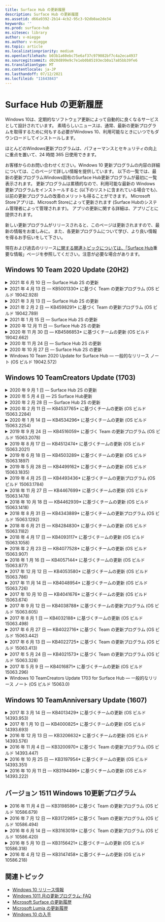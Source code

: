 ```yaml
---
title: Surface Hub の更新履歴
description: Surface Hub の更新履歴
ms.assetid: d66a9392-2b14-4cb2-95c3-92db0ae2de34
keywords: ''
ms.prod: surface-hub
ms.sitesec: library
author: v-miegge
ms.author: v-miegge
ms.topic: article
ms.localizationpriority: medium
ms.openlocfilehash: b03b1a60ebc75e6af37c979082bf7c4a2eca4937
ms.sourcegitcommit: d020d899e9c7e1eb0b85193ecb0a17a85bb39fe6
ms.translationtype: MT
ms.contentlocale: ja-JP
ms.lasthandoff: 07/12/2021
ms.locfileid: "11643843"
---
```

# <a name="surface-hub-update-history"></a>Surface Hub の更新履歴

Windows 10は、定期的なソフトウェア更新によって自動的に良くなるサービスとして設計されています。 素晴らしいニュースは、通常、最新の更新プログラムを取得するために何もする必要がWindows 10、利用可能なときにいつでもダウンロードしてインストールします。

ほとんどのWindows更新プログラムは、パフォーマンスとセキュリティの向上に重点を置いて、24 時間 365 日使用できます。

お客様からのお問い合わせください。Windows 10 更新プログラムの内容の詳細については、このページで詳しい情報を提供しています。 以下の一覧では、最新の更新プログラムWindows固有のSurface Hub更新プログラムが最初に一覧表示されます。 更新プログラムは累積的なので、利用可能な最新の Windows 更新プログラムをインストールすると (以下のリストに含まれている場合でも)、以前の更新プログラムの改善のメリットも得ることができます。 Microsoft Storeアプリは、Microsoft Storeによって更新されます (Surface Hubのシステム管理者によって管理されます)。 アプリの更新に関する詳細は、アプリごとに提供されます。

新しい更新プログラムがリリースされると、このページは更新されますので、最新の情報をお楽しみに。 また、各更新プログラムについて学び、より良い情報を得るお手伝いをして下さい。

現在および過去のリリース[に関する関連トピックについては、「Surface Hub](https://support.microsoft.com/products/surface-devices/surface-hub)重要な情報」ページを参照してください。注意が必要な場合があります。

## <a name="windows-10-team-2020-update-20h2"></a>Windows 10 Team 2020 Update (20H2)

<details>
<summary>2021 年 6 月 10 日 — Surface Hub 2S の更新</summary>

この更新プログラムは、2S Surface Hub固有の更新プログラムであり、以下に示すドライバーとファームウェアの更新プログラムを提供します。

* Surface UEFI 更新プログラム - 694.3751.768.0
  * 重大なセキュリティの脆弱性に取り組み、システムの安定性を向上します。
* Surface ME ファームウェア更新プログラム - 11.8.86.3877
  * 重大なセキュリティの脆弱性に取り組み、システムの安定性を向上します。
* Intel(R) 管理エンジン インターフェイス ドライバー - 2102.100.0.1044
  * 重大なセキュリティの脆弱性に取り組み、システムの安定性を向上します。
</details>

<details>
<summary>2021 年 4 月 13 日 — KB5001330* に基づく Team の更新プログラム (OS ビルド 19042.928)</summary>

この更新プログラムには、品質Surface Hub修正プログラムが含まれています。 [更新履歴] Surface Hubに既に説明されていないWindows 10[更新プログラム](https://support.microsoft.com/help/4581839/windows-10-update-history)の主な更新プログラムには、次のものが含まれます。

* すべての累積的な更新プログラムではなく、一部Surface Hubデバイスが毎月のセキュリティ更新プログラムWindowsインストールしていたという問題Windows解決します。

デバイスの機能と[サービスSurface Hub/](/surface-hub/)無効にする方法については、「管理者向けガイド」を参照してください。 *[KB5001330](https://support.microsoft.com/help/5001330)
</details>

<details>
<summary>2021 年 3 月 13 日 — Surface Hub 2S の更新</summary>

この更新プログラムは、2S Surface Hub固有の更新プログラムであり、以下に示すドライバーとファームウェアの更新プログラムを提供します。

* Intel(R) Bluetoothドライバー - 22.30.0.4
  * システムのセキュリティと安定性を向上します。
* Intel(R) グラフィックス ドライバー - 27.20.100.8682
  * システムのセキュリティと安定性を向上します。
* Intel(R) Wi-Fiドライバー - 22.30.0.11
  * システムのセキュリティと安定性を向上します。
</details>

<details>
<summary>2021 年 2 月 2 日 — KB4598291* に基づく Team の更新プログラム (OS ビルド 19042.789)</summary>

この更新プログラムには、品質Surface Hub修正プログラムが含まれています。 [更新履歴] Surface Hubに既に説明されていないWindows 10[更新プログラム](https://support.microsoft.com/help/4581839/windows-10-update-history)の主な更新プログラムには、次のものが含まれます。

* デバイス アカウントの UPN が SMTP と等しくないExchangeとカレンダーの同期が機能する修正。
* 管理者がカレンダーと同期中にモダン認証の使用を無効にする機能を追加Exchange。
* [デバイス アカウントSurface Hubを使用する] 機能が有効になっていると、ユーザーにプロキシ資格情報の入力を求めるメッセージが表示されません。
* 認証を必要とするプロキシWindows場合、更新とストアの更新チェックが完了しない問題を解決します。
* 有線取り込みシナリオ中に、Connectアプリの信頼性が向上します。

デバイスの機能と[サービスSurface Hub/](/surface-hub/)無効にする方法については、「管理者向けガイド」を参照してください。 *[KB4598291](https://support.microsoft.com/help/4598291)
</details>

<details>
<summary>2021 年 1 月 15 日 — Surface Hub 2S の更新</summary>

この更新プログラムは、2S Surface Hub固有の更新プログラムであり、以下に示すドライバーとファームウェアの更新プログラムを提供します。

* Surface SMC ファームウェア更新プログラム - 3.93.139.0
* Surface UEFI 更新プログラム - 694.3473.768.0
</details>

<details>
<summary>2020 年 12 月 11 日 — Surface Hub 2S の更新</summary>

この更新プログラムは、2S Surface Hub固有の更新プログラムであり、以下に示すドライバーとファームウェアの更新プログラムを提供します。

* Surface SMC ファームウェア更新プログラム - 3.92.139.0
* Surface UEFI 更新プログラム - 694.3447.768.0
</details>

<details>
<summary>2020 年 11 月 30 日 — KB4586853* に基づくチームの更新 (OS ビルド 19042.662)</summary>

この更新プログラムには、品質Surface Hub修正プログラムが含まれています。 [更新履歴] Surface Hubに既に説明されていないWindows 10[更新プログラム](https://support.microsoft.com/help/4581839/windows-10-update-history)の主な更新プログラムには、次のものが含まれます。

* [プライバシー] ページ設定追加オプションを提供します。
* [セッションの終了] クリーンアップによって、エッジ アプリケーションに関連するデータが完全に削除Chromium。
* 開始済みの会議がウェルカム/スタート画面に表示されない問題を解決します。
* en-US 以外の地域のクラウド回復に関する問題を解決します。
* Skype for Business
  * 方向オーディオのパフォーマンスが向上します。
  * 通話中にペンを使用した場合の"ペンタップ" のSkype for Businessしました。
* Insider Program に登録する際の信頼性Windows向上します。
* チーム シェルの信頼性Windows向上します。

デバイスの機能と[サービスSurface Hub/](/surface-hub/)無効にする方法については、「管理者向けガイド」を参照してください。 *[KB4586853](https://support.microsoft.com/help/4586853)
</details>

<details>
<summary>2020 年 11 月 24 日 — Surface Hub 2S の更新</summary>

この更新プログラムは、2S Surface Hub固有の更新プログラムであり、以下に示すドライバーとファームウェアの更新プログラムを提供します。

* Surface SMC ファームウェア更新プログラム - 3.91.139.0
  * 接続されたスタンバイの信頼性を向上します。
* Surface Touch ファームウェアの更新プログラム - 3.91.139.0
  * 接続されたスタンバイタッチ応答を改善します。
* Surface USB オーディオ ファームウェアの更新プログラム - 3.91.139.0
* Surface Pen ファームウェアの更新プログラム - 3.91.139.0
</details>

<details>
<summary>2020 年 10 月 27 日 — Surface Hub 2S の更新</summary>

この更新プログラムは、2S Surface Hub固有の更新プログラムであり、以下に示すドライバーとファームウェアの更新プログラムを提供します。

* Surface System Aggregator ファームウェア更新プログラム - 4.14.139.0
* Surface UEFI 更新プログラム - 694.3386.768.0
</details>

<details>
<summary>Windows 10 Team 2020 Update for Surface Hub — 一般的なリリース ノート (OS ビルド 19042.572)</summary>

この更新プログラムには、品質Surface Hub修正プログラムが含まれています。 [Windows 10](https://support.microsoft.com/help/4581839/windows-10-update-history)更新履歴で既に説明されていない Surface Hub の主要な更新プログラムは、"Windows 10 Team[2020 Update](/surface-hub/surface-hub-2020-update-whats-new)の新機能" ページに示されています。

地域、配布方法、およびデバイスの種類別の更新プログラムの可用性の詳細については、「Install[Windows 10 Team 2020 Update」](/surface-hub/surface-hub-2020-update)ページを参照してください。
</details>

## <a name="windows-10-team-creators-update-1703"></a>Windows 10 TeamCreators Update (1703)

<details>
<summary>2020 年 9 月 1 日 — Surface Hub 2S の更新</summary>

この更新プログラムは、2S Surface Hub固有の更新プログラムであり、以下に示すドライバーとファームウェアの更新プログラムを提供します。

* Surface SMC ファームウェア更新プログラム - 1.177.139.0
  * フィールド修復のシナリオを改善します。
* Surface SSD ファームウェア更新プログラム - 5.14.139.0
  * システムの安定性が向上します。
* Surface シリアル ハブ ドライバー - 9.40.139.0
  * システムの安定性が向上します。
</details>

<details>
<summary>2020 年 5 月 4 日 — 2S Surface Hub更新</summary>

この更新プログラムは、2S Surface Hub固有の更新プログラムであり、以下に示すドライバーとファームウェアの更新プログラムを提供します。

* Surface USB オーディオ ドライバー - 15.3.6.0
  * 方向オーディオのパフォーマンスが向上します。
* Intel(R) ディスプレイ オーディオ ドライバー - 10.27.0.5
  * 画面共有のシナリオを改善します。
* Intel(R) グラフィックス ドライバー - 26.20.100.7263
  * システムの安定性が向上します。
* Surface System ドライバー - 1.7.139.0
  * システムの安定性が向上します。
* Surface SMC ファームウェア更新プログラム - 1.176.139.0
  * システムの安定性が向上します。
</details>

<details>
<summary>2020 年 2 月 28 日 — Surface Hub 2S の更新</summary>

この更新プログラムは、2S Surface Hub固有の更新プログラムであり、以下に示すドライバーとファームウェアの更新プログラムを提供します。

* Surface Integration ドライバー - 13.46.139.0 
  * 表示の明るさのシナリオを改善します。
* Intel(R) 管理エンジン インターフェイス ドライバー - 1914.12.0.1256
  * システムの安定性が向上します。
* Surface SMC ファームウェア更新プログラム - 1.161.139.0
  * ペンバッテリーのパフォーマンスが向上します。
* Surface UEFI 更新プログラム - 694.2938.768.0
  * システムの安定性が向上します。
</details>

<details>
<summary>2020 年 2 月 11 日 — KB4537765* に基づくチームの更新 (OS ビルド 15063.2284)</summary>

この更新プログラムには、品質Surface Hub修正プログラムが含まれています。 [更新履歴] Surface Hubに既に説明されていないWindows 10[更新プログラム](https://support.microsoft.com/help/4018124/windows-10-update-history)の主な更新プログラムには、次のものが含まれます。

* 通話中にハブ 2S が他の参加者からうまく聞こえないSkype for Businessします。
* 一部のアラビア語、ヘブライ語、その他の RTL 言語の使用シナリオの信頼性が向上Surface Hub。

デバイスの機能と[サービスSurface Hub/](/surface-hub/)無効にする方法については、「管理者向けガイド」を参照してください。
*[KB4537765](https://support.microsoft.com/help/4537765)
</details>

<details>
<summary>2020 年 1 月 14 日 — KB4534296* に基づくチームの更新 (OS ビルド 15063.2254)</summary>

この更新プログラムには、品質Surface Hub修正プログラムが含まれています。 [更新履歴] Surface Hubに既に説明されていないWindows 10[更新プログラム](https://support.microsoft.com/help/4018124/windows-10-update-history)の主な更新プログラムには、次のものが含まれます。

* 2S のログ コレクションに関する問題Microsoft Surface Hubします。

デバイスの機能と[サービスSurface Hub/](/surface-hub/)無効にする方法については、「管理者向けガイド」を参照してください。
*[KB4534296](https://support.microsoft.com/help/4534296)
</details>

<details>
<summary>2019 年 9 月 24 日 — KB4516059* に基づく Team の更新プログラム (OS ビルド 15063.2078)</summary>

この更新プログラムには、品質Surface Hub修正プログラムが含まれています。 [更新履歴] Surface Hubに既に説明されていないWindows 10[更新プログラム](https://support.microsoft.com/help/4018124/windows-10-update-history)の主な更新プログラムには、次のものが含まれます。

 * [2S Surface Hub] ページ設定に更新して、回復オプションを正確に反映します。
 * デバイスの認識Surface Hub 2S ようこそ画面に更新します。
 * チーム シェルのバックグラウンドが正Windows表示されない問題に対処しました。
 * MDM ポリシーを使用して構成した場合のスタート メニューレイアウトの永続性に関する問題に対処しました。
 * 一部の内部 web サイトMicrosoft Edgeに発生する問題を修正しました。
 * フルスクリーン モードで表示Skype for Business発生する問題を修正しました。

デバイスの機能と[サービスSurface Hub/](/surface-hub/)無効にする方法については、「管理者向けガイド」を参照してください。
*[KB4503289](https://support.microsoft.com/help/4503289)
</details>

<details>
<summary>2019 年 8 月 17 日 — KB4512474* に基づくチームの更新 (OS ビルド 15063.2021)</summary>

この更新プログラムには、品質Surface Hub修正プログラムが含まれています。 [更新履歴] Surface Hubに既に説明されていないWindows 10[更新プログラム](https://support.microsoft.com/help/4018124/windows-10-update-history)の主な更新プログラムには、次のものが含まれます。

 * ハブ 2S のビデオアウトが既定で "Duplicate" モードに設定されます。
 * 一部のアラビア語の使用シナリオの信頼性が向上Surface Hub。

デバイスの機能と[サービスSurface Hub/](/surface-hub/)無効にする方法については、「管理者向けガイド」を参照してください。
*[KB4503289](https://support.microsoft.com/help/4503289)
 </details>

<details>
<summary>2019 年 6 月 18 日 — KB4503289* に基づくチームの更新 (OS ビルド 15063.1897)</summary>

この更新プログラムには、品質Surface Hub修正プログラムが含まれています。 [更新履歴] Surface Hubに既に説明されていないWindows 10[更新プログラム](https://support.microsoft.com/help/4018124/windows-10-update-history)の主な更新プログラムには、次のものが含まれます。

* ユーザーがアカウントを使用してデバイスにサインインMicrosoft Surface Hubする問題Azure Active Directoryします。 この問題は、以前のセッションが正常に終了しなかったため発生します。
* TLS 1.2 接続のサポートを ID プロバイダーに追加し、Exchangeのシナリオでサポートを追加します。
* Hub 2S のハードウェア診断アプリの信頼性を向上させる修正プログラム。 
* ハブ 2S での初回実行セットアップ エクスペリエンスの一貫性を向上させる修正。 

デバイスの機能と[サービスSurface Hub/](/surface-hub/)無効にする方法については、「管理者向けガイド」を参照してください。
*[KB4503289](https://support.microsoft.com/help/4503289)
</details>

<details>
<summary>2019 年 5 月 28 日 — KB4499162* に基づくチームの更新 (OS ビルド 15063.1835)</summary>

この更新プログラムには、品質Surface Hub修正プログラムが含まれています。 [更新履歴] Surface Hubに既に説明されていないWindows 10[更新プログラム](https://support.microsoft.com/help/4018124/windows-10-update-history)の主な更新プログラムには、次のものが含まれます。

* [デバイス アカウントSurface Hubを使用する] 機能が有効になっていると、ユーザーにプロキシ資格情報の入力を求めるメッセージが表示されません。
* オーディオ/ビデオが正Skypeプロキシを使用しないので、定期的に接続が失敗する問題を解決します。
* TLS 1.2 のサポートを追加Skype for Business。
* サーバーが TLS 1.0 または TLS 1.1 をSkype場合に、Skype クライアントの SIP 接続エラーを解決します。

デバイスの機能と[サービスSurface Hub/](/surface-hub/)無効にする方法については、「管理者向けガイド」を参照してください。
*[KB4499162](https://support.microsoft.com/help/4499162)
</details>

<details>
<summary>2019 年 4 月 25 日 — KB4493436* に基づくチームの更新プログラム (OS ビルド 15063.1784)</summary>

この更新プログラムには、品質Surface Hub修正プログラムが含まれています。 [更新履歴] Surface Hubに既に説明されていないWindows 10[更新プログラム](https://support.microsoft.com/help/4018124/windows-10-update-history)の主な更新プログラムには、次のものが含まれます。

* デバイスに接続されている一部の USB デバイスでビデオとオーディオの同期の問題を解決Surface Hub。

デバイスの機能と[サービスSurface Hub/](/surface-hub/)無効にする方法については、「管理者向けガイド」を参照してください。
*[KB4493436](https://support.microsoft.com/help/4493436)
</details>

<details>
<summary>2018 年 11 月 27 日 — KB4467699* に基づくチームの更新 (OS ビルド 15063.1478)</summary>

この更新プログラムには、品質Surface Hub修正プログラムが含まれています。 [更新履歴] Surface Hubに既に説明されていないWindows 10[更新プログラム](https://support.microsoft.com/help/4018124/windows-10-update-history)の主な更新プログラムには、次のものが含まれます。

* 一部のユーザーが "My Meetings and Files" にSigning-Inする問題に取り組んでいます。

デバイスの機能と[サービスSurface Hub/](/surface-hub/)無効にする方法については、「管理者向けガイド」を参照してください。
*[KB4467699](https://support.microsoft.com/help/KB4467699)
</details>

<details>
<summary>2018 年 10 月 18 日 — KB4462939* に基づくチームの更新 (OS ビルド 15063.1418)</summary>

この更新プログラムには、品質Surface Hub修正プログラムが含まれています。 [更新履歴] Surface Hubに既に説明されていないWindows 10[更新プログラム](https://support.microsoft.com/help/4018124/windows-10-update-history)の主な更新プログラムには、次のものが含まれます。

* Skype for Business修正: 
  * スリープからSkype for Business場合の接続の問題を解決します
  * デバイスSkype for Business接続時のネットワーク接続の問題を解決します。
  * ディレクトリからSkype for Businessを検索するときにクラッシュする問題を解決します。
* Hub がエンタープライズ プロキシ環境で誤って "インターネット接続なし" と報告される問題を解決します。
* 顧客が新しいホワイトボード エクスペリエンスにアクセスできる機能を実装しました。

デバイスの機能と[サービスSurface Hub/](/surface-hub/)無効にする方法については、「管理者向けガイド」を参照してください。
*[KB4462939](https://support.microsoft.com/help/4462939)
</details>

<details>
<summary>2018 年 8 月 31 日 — KB4343889* に基づくチームの更新プログラム (OS ビルド 15063.1292)</summary>

この更新プログラムには、品質Surface Hub修正プログラムが含まれています。 [更新履歴] Surface Hubに既に説明されていないWindows 10[更新プログラム](https://support.microsoft.com/help/4018124/windows-10-update-history)の主な更新プログラムには、次のものが含まれます。

* ユーザーのサポートを追加Microsoft Teams
* Intune 登録でタスク管理の問題を解決する
* 管理者がハブのインスタント メッセージングサービスとメール サービスを無効にできます
* アプリの追加のバグ修正と信頼性Surface Hub Skype for Business強化

デバイスの機能と[サービスSurface Hub/](/surface-hub/)無効にする方法については、「管理者向けガイド」を参照してください。
*[KB4343889](https://support.microsoft.com/help/4343889)
</details>

<details>
<summary>2018 年 6 月 21 日 — KB4284830* に基づくチームの更新 (OS ビルド 15063.1182)</summary>

この更新プログラムには、品質Surface Hub修正プログラムが含まれています。 [更新履歴] Surface Hubに既に説明されていないWindows 10[更新プログラム](https://support.microsoft.com/help/4018124/windows-10-update-history)の主な更新プログラムには、次のものが含まれます。

* EMEA での GDPR 要件のサポートに関するテレメトリの変更

デバイスの機能と[サービスSurface Hub/](/surface-hub/)無効にする方法については、「管理者向けガイド」を参照してください。
*[KB4284830](https://support.microsoft.com/help/KB4284830)
</details>

<details>
<summary>2018 年 4 月 17 日 — KB4093117* に基づくチームの更新 (OS ビルド 15063.1058)</summary>

この更新プログラムには、品質Surface Hub修正プログラムが含まれています。 [更新履歴] Surface Hubに既に説明されていないWindows 10[更新プログラム](https://support.microsoft.com/help/4018124/windows-10-update-history)の主な更新プログラムには、次のものが含まれます。

* 有線プロジェクションの問題を解決する
* 特定の MDM (モバイル デバイス管理) ポリシーの一括更新を有効にする
* 国際通話に関する電話ダイヤラーの問題を解決する
* 2 つの Surface Hubs が同じ会議に参加する場合のイメージ解決の問題に対応する
* OMS (Operations Management Suite) の証明書処理エラーを解決します
* セッションの最後にクリーンアップするときにセキュリティの問題に取り組む
* チャネル 149 Miracast 165 に指定Surface Hubの問題に対応します。
  * チャネル 149 ~ 165 は、地域政府の規制により、ヨーロッパ、日本、またはイスラエルでは引き続き使用できなくなります。

デバイスの機能と[サービスSurface Hub/](/surface-hub/)無効にする方法については、「管理者向けガイド」を参照してください。
*[KB4093117](https://support.microsoft.com/help/4093117)
</details>

<details>
<summary>2018 年 2 月 23 日 — KB4077528* に基づくチームの更新 (OS ビルド 15063.907)</summary>

この更新プログラムには、品質Surface Hub修正プログラムが含まれています。 [更新履歴] Surface Hubに既に説明されていないWindows 10[更新プログラム](https://support.microsoft.com/help/4018124/windows-10-update-history)の主な更新プログラムには、次のものが含まれます。

* MDM 設定が正しく適用されない問題を解決しました
* クリーンアップ プロセスの改善

デバイスの機能と[サービスSurface Hub/](/surface-hub/)無効にする方法については、「管理者向けガイド」を参照してください。
*[KB4077528](https://support.microsoft.com/help/4077528)
</details>

<details>
<summary>2018 年 1 月 16 日 — KB4057144* に基づくチームの更新 (OS ビルド 15063.877)</summary>

この更新プログラムには、品質Surface Hub修正プログラムが含まれています。 [更新履歴] Surface Hubに既に説明されていないWindows 10[更新プログラム](https://support.microsoft.com/help/4018124/windows-10-update-history)の主な更新プログラムには、次のものが含まれます。

* MDM 経由でスタート メニュー のタイル レイアウトを管理する機能を追加
* パスワードローテーションの構成に関する MDM のバグ修正

デバイスの機能と[サービスSurface Hub/](/surface-hub/)無効にする方法については、「管理者向けガイド」を参照してください。
*[KB4057144](https://support.microsoft.com/help/4057144)
</details>

<details>
<summary>2017 年 12 月 12 日 — KB4053580* に基づくチームの更新 (OS ビルド 15063.786)</summary>

この更新プログラムには、品質Surface Hub修正プログラムが含まれています。 [更新履歴] Surface Hubに既に説明されていないWindows 10[更新プログラム](https://support.microsoft.com/help/4018124/windows-10-update-history)の主な更新プログラムには、次のものが含まれます。

* 通話中にカメラのビデオフラッシュ (ちらつきやちらつき) をSkype for Businessする
* 通知センター SSD ID の問題を解決する

デバイスの機能と[サービスSurface Hub/](/surface-hub/)無効にする方法については、「管理者向けガイド」を参照してください。
*[KB4053580](https://support.microsoft.com/help/4053580)
</details>

<details>
<summary>2017 年 11 月 14 日 — KB4048954* に基づくチームの更新 (OS ビルド 15063.726)</summary>

この更新プログラムには、品質Surface Hub修正プログラムが含まれています。 [更新履歴] Surface Hubに既に説明されていないWindows 10[更新プログラム](https://support.microsoft.com/help/4018124/windows-10-update-history)の主な更新プログラムには、次のものが含まれます。

* MDM ポリシーを使用して 802.1x 有線ネットワーク認証を有効にできる機能更新プログラム。
* ファイルを開く際に、ユーザーが選択したアプリケーションを動的に選択できる機能更新プログラム。
* セッションの終了クリーンアップによって、ユーザーのアカウントとデバイス間のすべての接続が完全に削除される問題を修正します。
* クリーンアップ時間と接続時間を改善するMiracast修正。
* ad-hock 会議中に簡単に認証を利用できます。
* サービス コンポーネントがデバイス全体で構成されているのと同じプロキシを使用するように修正します。
* デバイスによって送信されるテレメトリを削減し、より徹底的にセキュリティ保護し、帯域幅の使用率を削減します。
* 会議の終了後にユーザーが Microsoft にフィードバックを提供できる機能を有効にします。

デバイスの機能と[サービスSurface Hub/](/surface-hub/)無効にする方法については、「管理者向けガイド」を参照してください。
*[KB4048954](https://support.microsoft.com/help/4048954)
</details>

<details>
<summary>2017 年 10 月 10 日 — KB4041676* に基づくチームの更新 (OS ビルド 15063.674)</summary>

この更新プログラムには、品質Surface Hub修正プログラムが含まれています。 [更新履歴] Surface Hubに既に説明されていないWindows 10[更新プログラム](https://support.microsoft.com/help/4018124/windows-10-update-history)の主な更新プログラムには、次のものが含まれます。

* Skype for Business
  * スリープ状態から再起動するときにデバイスの再起動が必要な問題を解決します。
  * 外部連絡先がオンライン ハブ アカウントを使用して解決Skype修正します。
* PowerPoint
  * 一部のプレゼンテーションがハブPowerPoint表示されない問題を修正しました。
* 全般
  * システム管理者が USB ポートを無効にできない問題を修正しました。

*[KB4041676](https://support.microsoft.com/help/4041676)
</details>

<details>
<summary>2017 年 9 月 12 日 — KB4038788* に基づくチームの更新プログラム (OS ビルド 15063.605) </summary>

この更新プログラムには、品質Surface Hub修正プログラムが含まれています。 [更新履歴] Surface Hubに既に説明されていないWindows 10[更新プログラム](https://support.microsoft.com/help/4018124/windows-10-update-history)の主な更新プログラムには、次のものが含まれます。

* セキュリティ
  * デバイスがスリープ状態からスリープ解除すると、Bitlocker に関する問題が解決されます。
* 全般
  * デバイスの正常性テレメトリの頻度/量を削減し、システムのパフォーマンスを向上させます。
  * デバイスがシステム ログを収集しきれない問題を修正します。

*[KB4038788](https://support.microsoft.com/help/4038788)
</details>

<details>
<summary>2017 年 8 月 1 日 — KB4032188* に基づくチームの更新 (OS ビルド 15063.498)</summary>

* Skype for Business 
  * 再試行またはSkype for Business Sign-In再起動が必要な問題を解決します。
  * 会議のSkype for Businessが正しく表示されない問題を解決します。
  * 信頼性を向上Surface Hub Skype for Business修正。

*[KB4032188](https://support.microsoft.com/help/4032188)
</details>

<details>
<summary>2017 年 6 月 27 日 — KB4022716* に基づく Team の更新プログラム (OS ビルド 15063.442)</summary>

この更新プログラムには、品質Surface Hub修正プログラムが含まれています。 [更新履歴] Surface Hubに既に説明されていないWindows 10[更新プログラム](https://support.microsoft.com/help/4018124/windows-10-update-history)の主な更新プログラムには、次のものが含まれます。

* アドレス NVIDIA ドライバーがクラッシュし、スリープ状態の 84" が必要Surface Hub電源をオフにし、手動で再起動する必要があります。
* 一部のアプリが 84" サーバーで起動できない問題Surface Hub。

*[KB4022716](https://support.microsoft.com/help/4022716)
</details>

<details>
<summary>2017 年 6 月 13 日 — KB4022725* に基づく Team の更新プログラム (OS ビルド 15063.413)</summary>

この更新プログラムには、品質Surface Hub修正プログラムが含まれています。 [更新履歴] Surface Hubに既に説明されていないWindows 10[更新プログラム](https://support.microsoft.com/help/4018124/windows-10-update-history)の主な更新プログラムには、次のものが含まれます。

* 全般
  * ペンに関するペンインクドロップの問題を解決しました
  * "クリーンアップ" 会議に時間を延長する問題を解決しました

*[KB4022725](https://support.microsoft.com/help/4022725)
</details>

<details>
<summary>2017 年 5 月 24 日 — KB4021573* に基づく Team の更新プログラム (OS ビルド 15063.328)</summary>

この更新プログラムには、品質Surface Hub修正プログラムが含まれています。 [更新履歴] Surface Hubに既に説明されていないWindows 10[更新プログラム](https://support.microsoft.com/help/4018124/windows-10-update-history)の主な更新プログラムには、次のものが含まれます。

* 全般
  * 更新時のプロキシ設定の保持に関する問題の解決

*[KB4021573](https://support.microsoft.com/help/4021573)
</details>

<details>
<summary>2017 年 5 月 9 日 — KB4016871* に基づくチームの更新 (OS ビルド 15063.296)</summary>

この更新プログラムには、品質Surface Hub修正プログラムが含まれています。 [更新履歴] Surface Hubに既に説明されていないWindows 10[更新プログラム](https://support.microsoft.com/help/4018124/windows-10-update-history)の主な更新プログラムには、次のものが含まれます。

* 全般
  * スリープ/スリープ解除サイクルの問題に対処しました
  * いくつかのリセットと回復の問題を解決しました
  * [更新履歴] タブの問題に対処しました
  * サービスMiracastの問題を解決しました
* アプリ
  * アプリ パッケージの更新エラーを修正しました

*[KB4016871](https://support.microsoft.com/help/4016871)
</details>

<details>
<summary>Windows 10 TeamCreators Update 1703 for Surface Hub — 一般的なリリース ノート (OS ビルド 15063.0)</summary>

この更新プログラムには、品質Surface Hub修正プログラムが含まれています。 [更新履歴] Surface Hubに既に説明されていないWindows 10[更新プログラム](https://support.microsoft.com/help/4018124/windows-10-update-history)の主な更新プログラムには、次のものが含まれます。

* 大画面エクスペリエンスの進化 
  * ウェルカム と スタートの会議カルーセルを改善しました
  * 会議に参加し、会議から直接セッションを終了スタート メニュー
  * アプリは、セッション中に画面の多くを利用できます
  * 簡略化されたSkypeコントロール
  * フィードバックを提供するための改善されたメカニズム
* 個人用コンテンツにアクセスする*
  * ウェルカムまたはスタートからの個人用シングル サインオン
  * 会議に参加し、会議から直接セッションを終了スタート メニュー
  * スタートから直接OneDrive for Business個人用ファイルにアクセスする
  * 事前入力された出席者サインイン
  * "Authenticator" アプリを使用した合理化された認証フロー**
* 展開&管理 
  * 一括プロビジョニングによる簡略化された OOBE エクスペリエンス
  * クラウドベースのデバイス回復サービス
  * Enterprise証明書のサポート
  * プロキシ資格情報のサポートの強化
  * サービス品質 (QoS) Skypeのサポートが追加および /向上しました
  * デバイスの既定のデバイス ボリュームを設定する機能が設定
  * ユーザー設定に対する MDM Surface Hub[強化](/surface-hub/remote-surface-hub-management)
* セキュリティの強化 
  * USB ドライブを BitLocker にのみ制限する機能が追加されました
  * MDM 経由で USB ポートを無効にする機能が追加されました
  * タイムアウト時に "セッションの再開" 機能を無効にする機能が追加されました
  * 有線 802.1x サポートの追加
* オーディオとプロジェクション
  * ドルビー オーディオ "Human Speaker" の機能強化
  * 通話中にペンを使用する場合の"ペンタップ" Skype for Business減少
  * インフラストラクチャ接続のサポートMiracast追加しました
* 信頼性とパフォーマンスの修正
  * いくつかのリセットと回復の問題を解決しました
  * クライアント証明書をSurface Hub Exchange認証の問題を解決しました
  * ネットワーク接続Wi-Fi資格情報の安定性の向上
  * ビデオMiracastのオーディオポップと同期の問題を修正しました
  * 自動接続動作を無効にする設定が含まれています

*シングル サインイン機能では、Office365 と OneDrive for Businessの使用が必要です **サービス要件については、「管理者ガイド」を参照してください。

</details>

## <a name="windows-10-team-anniversary-update-1607"></a>Windows 10 TeamAnniversary Update (1607)

<details>
<summary>2017 年 3 月 14 日 — KB4013429* に基づくチームの更新 (OS ビルド 14393.953)</summary>

この更新プログラムには、品質Surface Hub修正プログラムが含まれています。 [更新履歴] Surface Hubに既に説明されていないWindows 10[更新プログラム](https://support.microsoft.com/help/4018124/windows-10-update-history)の主な更新プログラムには、次のものが含まれます。

* 全般
  * 制限されたファイルの場所へのナビゲーションを防止するためのエクスプローラーのセキュリティ修正
* Skype for Business
  * リモート デスクトップ ベースの画面共有中の待機時間に対処する修正

*[KB4013429](https://support.microsoft.com/help/4013429)
</details>

<details>
<summary>2017 年 1 月 10 日 — KB4000825* に基づくチームの更新 (OS ビルド 14393.693)</summary>

この更新プログラムには、品質Surface Hub修正プログラムが含まれています。 [更新履歴] Surface Hubに既に説明されていないWindows 10[更新プログラム](https://support.microsoft.com/help/4018124/windows-10-update-history)の主な更新プログラムには、次のものが含まれます。

* 物理日本語キーボードで使用する 106/109 キーボード レイアウトの選択が有効

*[KB4000825](https://support.microsoft.com/help/4000825)
</details>

<details>
<summary>2016 年 12 月 13 日 — KB3206632* に基づくチームの更新 (OS ビルド 14393.576)</summary>

この更新プログラムには、品質Surface Hub修正プログラムが含まれています。 [更新履歴] Surface Hubに既に説明されていないWindows 10[更新プログラム](https://support.microsoft.com/help/4018124/windows-10-update-history)の主な更新プログラムには、次のものが含まれます。

* 有線接続オーディオの歪みの問題を解決する

*[KB3206632](https://support.microsoft.com/help/3206632)
</details>

<details>
<summary>2016 年 11 月 4 日 — KB3200970* に基づく Team の更新プログラム (OS ビルド 14393.447)</summary>

この更新プログラムは、Windows 10 Teamの更新プログラム (バージョン 1607) に対して、品質Surface Hub修正プログラムが含まれています。 [更新履歴] Surface Hubに既に説明されていないWindows 10[更新プログラム](https://support.microsoft.com/help/4018124/windows-10-update-history)の主な更新プログラムには、次のものが含まれます。

* Skype for Business向上のためのバグ修正

*[KB3200970](https://support.microsoft.com/help/3200970)
</details>

<details>
<summary>2016 年 10 月 25 日 — KB3197954* に基づくチームの更新 (OS ビルド 14393.351)</summary>

この更新プログラムには、品質Surface Hub修正プログラムが含まれています。 [更新履歴] Surface Hubに既に説明されていないWindows 10[更新プログラム](https://support.microsoft.com/help/4018124/windows-10-update-history)の主な更新プログラムには、次のものが含まれます。

* OS と Bios の新しいスリープ機能を有効にすることで、Surface Hubの消費電力を削減し、長期的な信頼性を向上させる
* 全般
  * 画面のキーボードが表示されない場合があるシナリオを解決します
  * スケジュールされた会議を開く際に発生するホワイトボード アプリケーションのシフトを解決します。
  * デバイスがリセットされた後、管理者がローカル管理者パスワードを変更できない問題を解決します。
  * デバイスのリセット中にステータス バーの追跡に関する問題を解決する BIOS の変更
  * 電源のダウンの問題を解決するための UEFI 更新プログラム

*[KB3197954](https://support.microsoft.com/help/3197954)
</details>

<details>
<summary>2016 年 10 月 11 日 — KB3194496* に基づくチームの更新 (OS ビルド 14393.222)</summary>

この更新プログラムは、Windows 10 Teamの更新プログラムをSurface Hub、品質の向上とセキュリティ修正が含まれています。 (デバイスがインストールされた後Windows 10バージョン 1607 で実行されます)。[更新履歴] Surface Hubに既に説明されていないWindows 10[更新プログラム](https://support.microsoft.com/help/4018124/windows-10-update-history)の主な更新プログラムには、次のものが含まれます。

* Skype for Business
  * フェデレーション アカウントを使用して会議に参加する際の問題を含む、会議に参加する際のパフォーマンスの向上
  * ビデオ ベースの画面共有 (VBSS) のサポートが、Skype for BusinessでSurface Hub
  * アイドル時間の問題が 5 分後に解決された切断
  * ハブSkype共有エラーの解決済み
  * 以下を含むSkypeビデオの改善点:
    * 複数のビデオ発表者との会議中にビデオが失われる
    * 通話中のビデオトリミング
    * 他の参加者の発信通話ビデオが表示されない
  * UPN サインイン エラーの問題を修正しました
  * セッション開始プロトコル (SIP) 呼び出しの使用中にダイヤル パッドに関する問題に対処しました
* ホワイトボード
  * ユーザーは、オンライン サービスを使用してホワイトボード セッションを保存OneDrive呼び出す (共有機能を介して)
  * ドックからペンを削除するときにホワイトボードを起動する機能が改善されました
* アプリ
  * 個人用ファイルとOneDriveファイルにアクセスするために、アプリに事前インストールされたアプリ
  * 写真とビデオを表示するために、プリインストールされた写真アプリ
  * プレインストールされた PowerBI アプリ(ダッシュボードを表示する)
  * Word、Office、Excel、PowerPointのアプリは、すべてインク対応です。
  * エッジ オン Surface Hub Flash ベースの Web サイトがサポートされる
* 全般
  * 有効なオーディオ デバイスの選択 (外部オーディオ デバイスを使用して接続された Surface Hub の場合)
  * DisplayPort 出力コネクタでの HDCP のサポートが有効
  * ユーザービリティの最適化のための設定に対するシステム UI の変更 (詳細については [、「User and Admin Guides」](https://www.microsoft.com/surface/support/surface-hub) を参照)
  * サインイン フローを高速化するバグ修正Azure Active Directoryパフォーマンスの最適化
  * データのリセットと復元に必要な時間が大幅にSurface Hub
  * Windows DefenderUI が設定内に追加されました
  * 開始する UX タッチの改善
  * サポートされているデバイスで、1080p を超えるワイヤレス プロジェクションをサポートMiracastをサポート
  * 解決済み "インターネット接続なし" と "予定が最新の状態になってない" という誤った通知状態が起動から
  * 画面キーボードの信頼性の向上
  * Windows Imaging & Configuration Designer (ICD) を使用して Surface Hub プロビジョニング パッケージを作成するための追加のサポートと、Operations Management Suite (OMS) での Surface Hub 監視ソリューションの改善

*[KB3194496](https://support.microsoft.com/help/3194496)
</details>

## <a name="updates-for-windows-10-version-1511"></a>バージョン 1511 Windows 10更新プログラム

<details>
<summary>2016 年 11 月 4 日 — KB3198586* に基づく Team の更新プログラム (OS ビルド 10586.679)</summary>

Windows 10 Team (バージョン 1511) から Surface Hub へのこの更新プログラムには、「更新履歴」で説明されている品質の向上と[セキュリティ修正Windows 10含まれています](https://support.microsoft.com/help/4018124/windows-10-update-history)。 この更新プログラムSurface Hub特定のアイテムはありません。

*[KB3198586](https://support.microsoft.com/help/3198586)
</details>

<details>
<summary>2016 年 7 月 12 日 — KB3172985* に基づく Team の更新プログラム (OS ビルド 10586.494)</summary>

この更新プログラムには、品質の向上とセキュリティ修正が含まれています。 この更新プログラムでは、新しいオペレーティング システム機能は導入されません。 更新プログラムに固有の主Surface Hub (更新履歴に含まれていないものWindows 10[含](https://support.microsoft.com/help/4018124/windows-10-update-history)まれます。

* システムクラッシュの原因Windows修正
* エッジクラッシュが繰り返される問題を修正しました
* シャットダウン前のサービスクラッシュの原因となる問題を修正しました
* セッション後に一部のアプリ データが適切に削除されない問題を修正しました
* NFC のパフォーマンスを向上させるために Broadcom NFC ドライバーを更新しました
* パフォーマンスを向上Wi-Fi、マーベル のドライバー Miracastしました
* Nvidia ドライバーを更新して、84" デバイスに薄暗いコンテンツやファジー コンテンツSurface Hub表示されるバグを修正しました
* 次Skype for Business含む多数の問題が修正されました。 
  * 会議中に切断Skype for Business原因となる問題
  * 会議の開催者がフェデレーション構成のときにユーザーが会議に参加できなかった問題
  * アプリケーション共有Skype for Business有効にする
  * アプリケーションがクラッシュSkype発生した問題
* "設定" にプロンプトを追加し、完了前にデバイスのリセットが中断された場合に OS が破損する可能性をユーザーに通知しました

*[KB3172985](https://support.microsoft.com/help/3172985)
</details>

<details>
<summary>2016 年 6 月 14 日 — KB3163018* に基づく Team の更新プログラム (OS ビルド 10586.420)</summary>

この更新プログラムには、品質Surface Hub修正プログラムが含まれています。 この更新プログラムでは、新しいオペレーティング システム機能は導入されません。 [更新履歴] Surface Hubに既に説明されていないWindows 10[更新プログラム](https://support.microsoft.com/help/4018124/windows-10-update-history)の主な更新プログラムには、次のものが含まれます。

* 制約付きリリース。 特定のパッケージの詳細については、2016 年 7 月 12 日 — [KB3172985](https://support.microsoft.com/en-us/help/3172985) (OS ビルド 10586.494) Surface Hubを参照してください。

*[KB3163018](https://support.microsoft.com/help/3163018)
</details>

<details>
<summary>2016 年 5 月 10 日 — KB3156421* に基づくチームの更新 (OS ビルド 10586.318)</summary>

この更新プログラムには、品質Surface Hub修正プログラムが含まれています。 この更新プログラムでは、新しいオペレーティング システム機能は導入されません。 [更新履歴] Surface Hubに既に説明されていないWindows 10[更新プログラム](https://support.microsoft.com/help/4018124/windows-10-update-history)の主な更新プログラムには、次のものが含まれます。

* 特定のストア アプリ (OneDrive) のインストールが妨OneDrive修正
* タッチ入力がアプリケーションでの応答を停止する原因となる問題を修正しました

*[KB3156421](https://support.microsoft.com/help/3156421)
</details>

<details>
<summary>2016 年 4 月 12 日 — KB3147458* に基づくチームの更新 (OS ビルド 10586.218)</summary>

この更新プログラムには、品質Surface Hub修正プログラムが含まれています。 この更新プログラムでは、新しいオペレーティング システム機能は導入されません。 [更新履歴] Surface Hubに既に説明されていないWindows 10[更新プログラム](https://support.microsoft.com/help/4018124/windows-10-update-history)の主な更新プログラムには、次のものが含まれます。

* セッション間でボリューム レベルが正しくリセットされない問題を修正しました

*[KB3147458](https://support.microsoft.com/help/3147458)
</details>

## <a name="related-topics"></a>関連トピック

* [Windows 10 リリース情報](https://go.microsoft.com/fwlink/p/?LinkId=724328)
* [Windows 1011 月の更新プログラム: FAQ](https://windows.microsoft.com/windows-10/windows-update-faq)
* [Microsoft Surface の更新履歴](https://go.microsoft.com/fwlink/p/?LinkId=724327)
* [Microsoft Lumia の更新履歴](https://go.microsoft.com/fwlink/p/?LinkId=785968)
* [Windows 10 の入手](https://go.microsoft.com/fwlink/p/?LinkId=616447)
